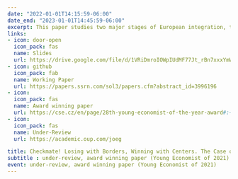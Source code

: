 ```yaml
---
date: "2022-01-01T14:15:59-06:00"
date_end: "2023-01-01T14:45:59-06:00"
excerpt: This paper studies two major stages of European integration, the expansion of the European Union (EU) in 2004 and the Schengen Area in 2008, and their impacts on economic performance in subregions of Central and Eastern European (CEE) countries. Using European regional data at the NUTS3 level and disaggregated synthetic control method, I construct counterfactuals for sub-regions of CEE countries. This approach allows me to assess regional treatment effects (RTEs) and to study the heterogeneous effects of European integration. I find that the benefits of EU and Schengen memberships to annual GDP per capita are approximately 10% less in border regions, relative to interior areas. The results expose regional economic disparities, as border regions lose relative to interior regions since European integration. Furthermore, integration facilitators in border regions such as fewer geographical barriers, more service employment, and positive attitudes toward the EU did not reduce economic disparities. The results show that the gap persists, regardless of some complementarities. Thus, the main implication of this paper is that sub-regions of CEE countries are far from being fully converged, and that European integration instead seems to have spurred sub-regional divergence.
links:
- icon: door-open
  icon_pack: fas
  name: Slides
  url: https://drive.google.com/file/d/1VRiDmroIOWpIUdMF77Jt_rBn7xxxYmWp/view?usp=sharing
- icon: github
  icon_pack: fab
  name: Working Paper
  url: https://papers.ssrn.com/sol3/papers.cfm?abstract_id=3996196
- icon: 
  icon_pack: fas
  name: Award winning paper
  url: https://cse.cz/en/page/28th-young-economist-of-the-year-award#:~:text=Jan%20%C5%BDemli%C4%8Dka%20focuses%20on%20solution,details%20about%20an%20economy%20system.
- icon: 
  icon_pack: fas
  name: Under-Review
  url: https://academic.oup.com/joeg

title: Checkmate! Losing with Borders, Winning with Centers. The Case of European Integration
subtitle : under-review, award winning paper (Young Economist of 2021)
event: under-review, award winning paper (Young Economist of 2021)
---
```


